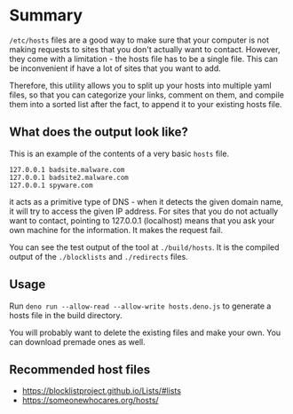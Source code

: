 # Summary

`/etc/hosts` files are a good way to make sure that your computer is not making
requests to sites that you don't actually want to contact. However, they come
with a limitation - the hosts file has to be a single file. This can be
inconvenient if have a lot of sites that you want to add.

Therefore, this utility allows you to split up your hosts into multiple yaml
files, so that you can categorize your links, comment on them, and compile them
into a sorted list after the fact, to append it to your existing hosts file.

## What does the output look like?

This is an example of the contents of a very basic `hosts` file.

```hosts
127.0.0.1 badsite.malware.com
127.0.0.1 badsite2.malware.com
127.0.0.1 spyware.com
```

it acts as a primitive type of DNS - when it detects the given domain name, it
will try to access the given IP address. For sites that you do not actually want
to contact, pointing to 127.0.0.1 (localhost) means that you ask your own
machine for the information. It makes the request fail.

You can see the test output of the tool at `./build/hosts`. It is the compiled
output of the `./blocklists` and `./redirects` files.

## Usage

Run `deno run --allow-read --allow-write hosts.deno.js` to generate a hosts file
in the build directory.

You will probably want to delete the existing files and make your own. You can
download premade ones as well.

## Recommended host files

- https://blocklistproject.github.io/Lists/#lists
- https://someonewhocares.org/hosts/
